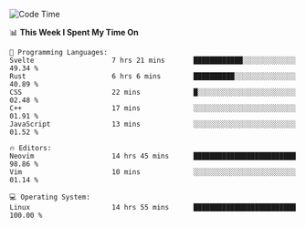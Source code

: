 <!-- [![Top Langs](https://github-readme-stats.vercel.app/api/top-langs/?username=gagahsyuja&theme=dracula&hide_border=true&border_radius=7)](https://github.com/anuraghazra/github-readme-stats) -->

<!--START_SECTION:waka-->
![Code Time](http://img.shields.io/badge/Code%20Time-343%20hrs%2010%20mins-blue)

📊 **This Week I Spent My Time On** 

```text
💬 Programming Languages: 
Svelte                   7 hrs 21 mins       ████████████░░░░░░░░░░░░░   49.34 % 
Rust                     6 hrs 6 mins        ██████████░░░░░░░░░░░░░░░   40.89 % 
CSS                      22 mins             █░░░░░░░░░░░░░░░░░░░░░░░░   02.48 % 
C++                      17 mins             ░░░░░░░░░░░░░░░░░░░░░░░░░   01.91 % 
JavaScript               13 mins             ░░░░░░░░░░░░░░░░░░░░░░░░░   01.52 % 

🔥 Editors: 
Neovim                   14 hrs 45 mins      █████████████████████████   98.86 % 
Vim                      10 mins             ░░░░░░░░░░░░░░░░░░░░░░░░░   01.14 % 

💻 Operating System: 
Linux                    14 hrs 55 mins      █████████████████████████   100.00 % 
```


<!--END_SECTION:waka-->
